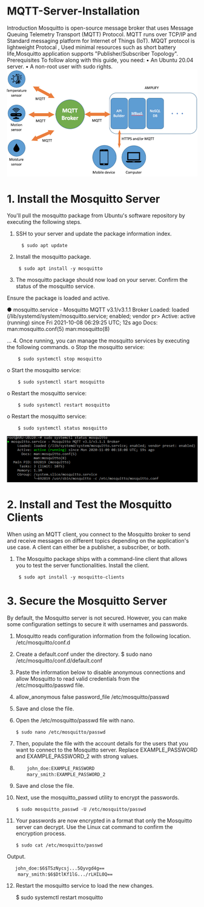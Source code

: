 # MQTT-Server-Installation
Introduction
    Mosquitto is open-source message broker that uses  Message Queuing Telemetry Transport (MQTT) Protocol. MQTT runs over TCP/IP and Standard messaging platform for  Internet of Things (IoT). MQQT protocol is  lightweight Protocal , Used minimal resources such as short battery life,Mosquitto application supports  "Publisher/Subscriber Topology". 
Prerequisites
To follow along with this guide, you need:
•	An Ubuntu 20.04 server.
•	A non-root user with sudo rights.
<img src="./images/MQTT.jpg" width=100% height=40%>
# 1. Install the Mosquitto Server
You'll pull the mosquitto package from Ubuntu's software repository by executing the following steps.

1.	SSH to your server and update the package information index.

          $ sudo apt update 

2.	Install the mosquitto package.

         $ sudo apt install -y mosquitto

3.	The mosquitto package should now load on your server. Confirm the status of the mosquitto service.

Ensure the package is loaded and active.

 ● mosquitto.service - Mosquitto MQTT v3.1/v3.1.1 Broker
      Loaded: loaded (/lib/systemd/system/mosquitto.service; enabled; vendor pr>
      Active: active (running) since Fri 2021-10-08 06:29:25 UTC; 12s ago
        Docs: man:mosquitto.conf(5)
              man:mosquitto(8)

 ...
4.	Once running, you can manage the mosquitto services by executing the following commands.
o	Stop the mosquitto service:

        $ sudo systemctl stop mosquitto

o	Start the mosquitto service:

        $ sudo systemctl start mosquitto

o	Restart the mosquitto service:

        $ sudo systemctl restart mosquitto
        
o	Restart the mosquitto service:

        $ sudo systemctl status mosquitto
<img src="./images/MQTT_status.jpg" width=100% height=40%>
        
# 2. Install and Test the Mosquitto Clients
When using an MQTT client, you connect to the Mosquitto broker to send and receive messages on different topics depending on the application's use case. A client can either be a publisher, a subscriber, or both.
1.	The Mosquitto package ships with a command-line client that allows you to test the server functionalities. Install the client.

         $ sudo apt install -y mosquitto-clients


# 3. Secure the Mosquitto Server
By default, the Mosquitto server is not secured. However, you can make some configuration settings to secure it with usernames and passwords.
1.	Mosquitto reads configuration information from the following location.
          /etc/mosquitto/conf.d
2.	Create a default.conf under the directory.
          $ sudo nano /etc/mosquitto/conf.d/default.conf
3.	Paste the information below to disable anonymous connections and allow Mosquitto to read valid credentials from the /etc/mosquitto/passwd file.
4.	 allow_anonymous false
          password_file /etc/mosquitto/passwd

5.	Save and close the file.
6.	Open the /etc/mosquitto/passwd file with nano.

        $ sudo nano /etc/mosquitto/passwd

7.	Then, populate the file with the account details for the users that you want to connect to the Mosquitto server. Replace EXAMPLE_PASSWORD and EXAMPLE_PASSWORD_2 with strong values.
8.	       john_doe:EXAMPLE_PASSWORD
           mary_smith:EXAMPLE_PASSWORD_2

9.	Save and close the file.
10.	Next, use the mosquitto_passwd utility to encrypt the passwords.

        $ sudo mosquitto_passwd -U /etc/mosquitto/passwd

11.	Your passwords are now encrypted in a format that only the Mosquitto server can decrypt. Use the Linux cat command to confirm the encryption process.

        $ sudo cat /etc/mosquitto/passwd

Output.

       john_doe:$6$TSzNycsj...5Qyvgd4g==
        mary_smith:$6$DtlKf1lG.../rLHIL0Q==

12.	Restart the mosquitto service to load the new changes.

       $ sudo systemctl restart mosquitto

